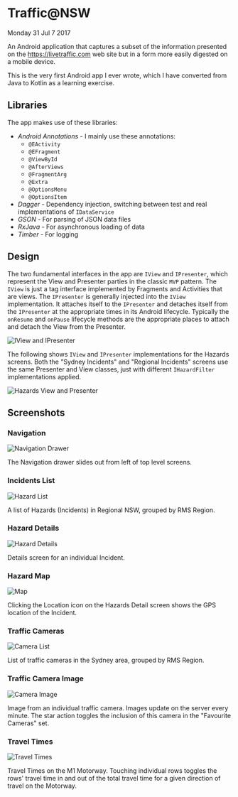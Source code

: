 # Traffic@NSW

Monday 31 Jul 7 2017

An Android application that captures a subset of the information presented on the 
https://livetraffic.com web site but in a form more easily digested on a mobile device.

This is the very first Android app I ever wrote, which I have converted from Java to Kotlin 
as a learning exercise.

## Libraries
The app makes use of these libraries:

* *Android Annotations* - I mainly use these annotations:
  * `@EActivity`
  * `@EFragment` 
  * `@ViewById` 
  * `@AfterViews` 
  * `@FragmentArg`
  * `@Extra` 
  * `@OptionsMenu`
  * `@OptionsItem`
* *Dagger* - Dependency injection, switching between test and real implementations of `IDataService`
* *GSON* - For parsing of JSON data files
* *RxJava* - For asynchronous loading of data
* *Timber* - For logging

## Design

The two fundamental interfaces in the app are `IView` and `IPresenter`, which represent the
View and Presenter parties in the classic `MVP` pattern. The `IView` is just a tag interface
implemented by Fragments and Activities that are views. The `IPresenter` is generally injected
into the `IView` implementation. It attaches itself to the `IPresenter` and detaches itself
from the `IPresenter` at the appropriate times in its Android lifecycle. Typically the `onResume`
and `onPause` lifecycle methods are the appropriate places to attach and detach the View
from the Presenter.

![IView and IPresenter](/doc/uml/uml_view_presenter_interfaces.jpg)

The following shows `IView` and `IPresenter` implementations for the Hazards screens. Both the
"Sydney Incidents" and  "Regional Incidents" screens use the same Presenter and View classes, just
with different `IHazardFilter` implementations applied.

![Hazards View and Presenter](/doc/uml/uml_hazards_vp.jpg)

## Screenshots

### Navigation

![Navigation Drawer](/doc/screenshot/screenshot_navigation.png)

The Navigation drawer slides out from left of top level screens.
  
### Incidents List

![Hazard List](/doc/screenshot/screenshot_hazard_list.png)  

A list of Hazards (Incidents) in Regional NSW, grouped by RMS Region.

### Hazard Details

![Hazard Details](/doc/screenshot/screenshot_hazard_details.png)

Details screen for an individual Incident.

### Hazard Map

![Map](/doc/screenshot/screenshot_map.png)

Clicking the Location icon on the Hazards Detail screen shows the GPS
location of the Incident.
  
### Traffic Cameras

![Camera List](/doc/screenshot/screenshot_cameras.png) 

List of traffic cameras in the Sydney area, grouped by RMS Region.

### Traffic Camera Image

![Camera Image](/doc/screenshot/screenshot_camera_image.png)

Image from an individual traffic camera. Images update on the server
every minute. The star action toggles the inclusion of this camera
in the "Favourite Cameras" set.
 
### Travel Times 

![Travel Times](/doc/screenshot/screenshot_travel_times.png) 

Travel Times on the M1 Motorway. Touching individual rows toggles the rows'
travel time in and out of the total travel time for a given direction of travel
on the Motorway.

